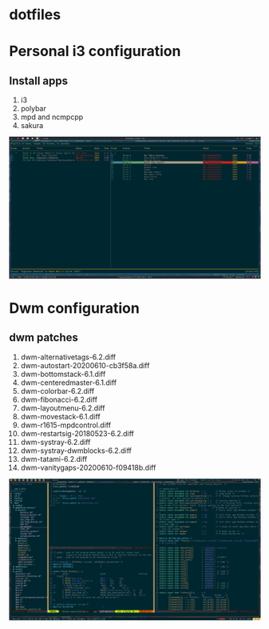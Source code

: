 # dotfiles

<h1>Personal i3 configuration</h1>

<h2>Install apps</h2>
<ol class="task-list">
  <li>i3</li>
  <li>polybar</li>
  <li>mpd and ncmpcpp</li>
  <li>sakura</li>
</ol>

<p><img src="https://raw.githubusercontent.com/golelcintolga/dotfiles/master/i3_mpd_ncmpcpp.png" /></p>


<h1>Dwm configuration</h1>

<h2>dwm patches</h2>
<ol class="task-list">
<li>dwm-alternativetags-6.2.diff</li>
<li>dwm-autostart-20200610-cb3f58a.diff</li>
<li>dwm-bottomstack-6.1.diff</li>
<li>dwm-centeredmaster-6.1.diff</li>
<li>dwm-colorbar-6.2.diff</li>
<li>dwm-fibonacci-6.2.diff</li>
<li>dwm-layoutmenu-6.2.diff</li>
<li>dwm-movestack-6.1.diff</li>
<li>dwm-r1615-mpdcontrol.diff</li>
<li>dwm-restartsig-20180523-6.2.diff</li>
<li>dwm-systray-6.2.diff</li>
<li>dwm-systray-dwmblocks-6.2.diff</li>
<li>dwm-tatami-6.2.diff</li>
<li>dwm-vanitygaps-20200610-f09418b.diff</li>
</ol>

<p><img src="https://raw.githubusercontent.com/golelcintolga/dotfiles/master/dwm_blocks_systray.png" /></p>
